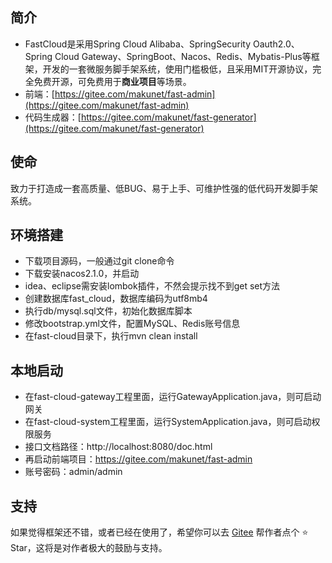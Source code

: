 ## 简介
- FastCloud是采用Spring Cloud Alibaba、SpringSecurity Oauth2.0、Spring Cloud Gateway、SpringBoot、Nacos、Redis、Mybatis-Plus等框架，开发的一套微服务脚手架系统，使用门槛极低，且采用MIT开源协议，完全免费开源，可免费用于**商业项目**等场景。
- 前端：[https://gitee.com/makunet/fast-admin](https://gitee.com/makunet/fast-admin)
- 代码生成器：[https://gitee.com/makunet/fast-generator](https://gitee.com/makunet/fast-generator)

## 使命
致力于打造成一套高质量、低BUG、易于上手、可维护性强的低代码开发脚手架系统。

## 环境搭建
- 下载项目源码，一般通过git clone命令
- 下载安装nacos2.1.0，并启动
- idea、eclipse需安装lombok插件，不然会提示找不到get set方法
- 创建数据库fast_cloud，数据库编码为utf8mb4
- 执行db/mysql.sql文件，初始化数据库脚本
- 修改bootstrap.yml文件，配置MySQL、Redis账号信息
- 在fast-cloud目录下，执行mvn clean install

## 本地启动
- 在fast-cloud-gateway工程里面，运行GatewayApplication.java，则可启动网关
- 在fast-cloud-system工程里面，运行SystemApplication.java，则可启动权限服务
- 接口文档路径：http://localhost:8080/doc.html
- 再启动前端项目：https://gitee.com/makunet/fast-admin
- 账号密码：admin/admin

## 支持
如果觉得框架还不错，或者已经在使用了，希望你可以去 [Gitee](https://gitee.com/makunet/fast-cloud) 帮作者点个 ⭐ Star，这将是对作者极大的鼓励与支持。
